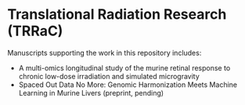 # Translational Radiation Research (TRRaC) 

Manuscripts supporting the work in this repository includes:
- A multi-omics longitudinal study of the murine retinal response to chronic low-dose irradiation and simulated microgravity
- Spaced Out Data No More: Genomic Harmonization Meets Machine Learning in Murine Livers (preprint, pending)
